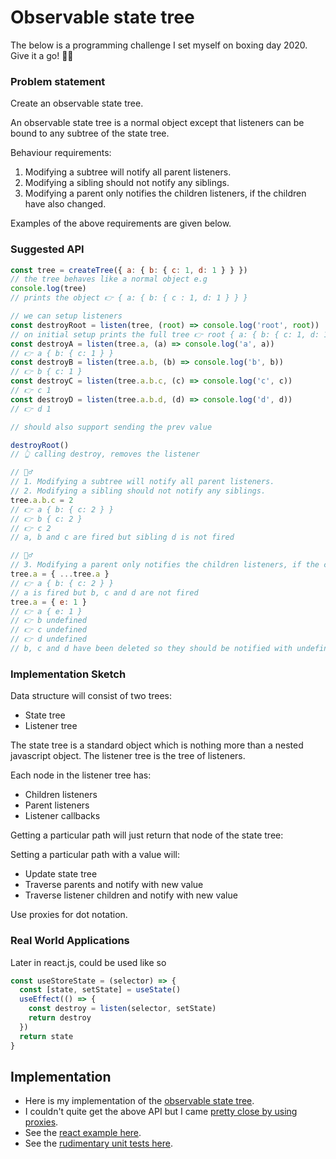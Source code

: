 # Observable state tree

The below is a programming challenge I set myself on boxing day 2020. Give it a go! 🎄🎅

### Problem statement

Create an observable state tree.

An observable state tree is a normal object except that listeners can
be bound to any subtree of the state tree.

Behaviour requirements:

1. Modifying a subtree will notify all parent listeners.
2. Modifying a sibling should not notify any siblings.
3. Modifying a parent only notifies the children listeners, if the children have also changed.

Examples of the above requirements are given below.

### Suggested API

```js
const tree = createTree({ a: { b: { c: 1, d: 1 } } })
// the tree behaves like a normal object e.g
console.log(tree)
// prints the object 👉 { a: { b: { c : 1, d: 1 } } }

// we can setup listeners
const destroyRoot = listen(tree, (root) => console.log('root', root))
// on initial setup prints the full tree 👉 root { a: { b: { c: 1, d: 1 } } }
const destroyA = listen(tree.a, (a) => console.log('a', a))
// 👉 a { b: { c: 1 } }
const destroyB = listen(tree.a.b, (b) => console.log('b', b))
// 👉 b { c: 1 }
const destroyC = listen(tree.a.b.c, (c) => console.log('c', c))
// 👉 c 1
const destroyD = listen(tree.a.b.d, (d) => console.log('d', d))
// 👉 d 1

// should also support sending the prev value

destroyRoot()
// 👆 calling destroy, removes the listener

// 🙋‍♂️
// 1. Modifying a subtree will notify all parent listeners.
// 2. Modifying a sibling should not notify any siblings.
tree.a.b.c = 2
// 👉 a { b: { c: 2 } }
// 👉 b { c: 2 }
// 👉 c 2
// a, b and c are fired but sibling d is not fired

// 🙋‍♂️
// 3. Modifying a parent only notifies the children listeners, if the children have also changed.
tree.a = { ...tree.a }
// 👉 a { b: { c: 2 } }
// a is fired but b, c and d are not fired
tree.a = { e: 1 }
// 👉 a { e: 1 }
// 👉 b undefined
// 👉 c undefined
// 👉 d undefined
// b, c and d have been deleted so they should be notified with undefined
```

### Implementation Sketch

Data structure will consist of two trees:

- State tree
- Listener tree

The state tree is a standard object which is nothing more than a nested javascript object.
The listener tree is the tree of listeners.

Each node in the listener tree has:

- Children listeners
- Parent listeners
- Listener callbacks

Getting a particular path will just return that node of the state tree:

Setting a particular path with a value will:

- Update state tree
- Traverse parents and notify with new value
- Traverse listener children and notify with new value

Use proxies for dot notation.

### Real World Applications

Later in react.js, could be used like so

```js
const useStoreState = (selector) => {
  const [state, setState] = useState()
  useEffect(() => {
    const destroy = listen(selector, setState)
    return destroy
  })
  return state
}
```

## Implementation

- Here is my implementation of the [observable state tree](https://github.com/mfbx9da4/observable-state-tree/blob/main/observableStateTree/observableStateTree.ts#L13).
- I couldn't quite get the above API but I came [pretty close by using proxies](https://github.com/mfbx9da4/observable-state-tree/blob/main/pages/dotNotationExample.tsx).
- See the [react example here](https://github.com/mfbx9da4/observable-state-tree/blob/main/pages/reactExample.tsx).
- See the [rudimentary unit tests here](https://github.com/mfbx9da4/observable-state-tree/blob/main/pages/unitTests.ts).
